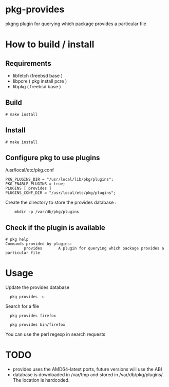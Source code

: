 # pkg-provides
pkgng plugin for querying which package provides a particular file

# How to build / install

## Requirements

  * libfetch (freebsd base )
  * libpcre  ( pkg install pcre )
  * libpkg   ( freebsd base )

## Build

```
# make install
```

## Install
```
# make install
```

## Configure pkg to use plugins

/usr/local/etc/pkg.conf
```
PKG_PLUGINS_DIR = "/usr/local/lib/pkg/plugins";
PKG_ENABLE_PLUGINS = true;
PLUGINS [ provides ]
PLUGINS_CONF_DIR = "/usr/local/etc/pkg/plugins";
```
Create the directory to store the provides database :

```
    mkdir -p /var/db/pkg/plugins
```

## Check if the plugin is available 

```
# pkg help
Commands provided by plugins:
        provides       A plugin for querying which package provides a particular file
```
# Usage

Update the provides database
```
  pkg provides -u
```

Search for a file
```
  pkg provides firefox
```
```
  pkg provides bin/firefox
```
You can use the perl regexp in search requests

# TODO

- provides uses the AMD64-latest ports, future versions will use the ABI
- database is downloaded in /var/tmp and stored in /var/db/pkg/plugins/. The location is hardcoded. 

